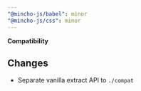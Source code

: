 ```yaml
---
"@mincho-js/babel": minor
"@mincho-js/css": minor
---
```


**Compatibility**

## Changes

- Separate vanilla extract API to `./compat`
